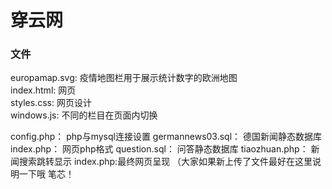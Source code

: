 # 穿云网

### 文件  
europamap.svg: 疫情地图栏用于展示统计数字的欧洲地图  
index.html: 网页  
styles.css: 网页设计  
windows.js: 不同的栏目在页面内切换

config.php： php与mysql连接设置
germannews03.sql： 德国新闻静态数据库
index.php： 网页php格式
question.sql： 问答静态数据库
tiaozhuan.php： 新闻搜索跳转显示
index.php:最终网页呈现
（大家如果新上传了文件最好在这里说明一下哦 笔芯！
